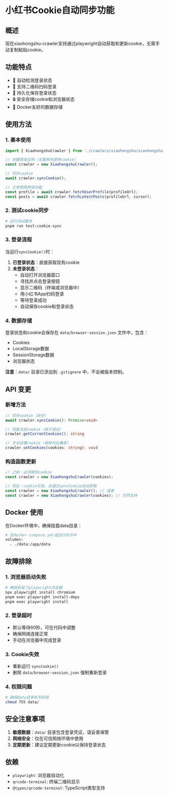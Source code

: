 # 小红书Cookie自动同步功能

## 概述

现在xiaohongshu-crawler支持通过playwright自动获取和更新cookie，无需手动复制粘贴cookie。

## 功能特点

- 🔄 自动检测登录状态
- 📱 支持二维码扫码登录
- 💾 持久化保存登录状态
- 🔒 安全存储cookie和浏览器状态
- 🐳 Docker友好的数据存储

## 使用方法

### 1. 基本使用

```typescript
import { XiaohongshuCrawler } from './crawlers/xiaohongshu/xiaohongshu-crawler.js';

// 创建爬虫实例（无需预先提供cookie）
const crawler = new XiaohongshuCrawler();

// 同步cookie
await crawler.syncCookie();

// 正常使用爬虫功能
const profile = await crawler.fetchUserProfile(profileUrl);
const posts = await crawler.fetchLatestPosts(profileUrl, cursor);
```

### 2. 测试cookie同步

```bash
# 运行测试脚本
pnpm run test:cookie-sync
```

### 3. 登录流程

当运行`syncCookie()`时：

1. **已登录状态**：直接获取现有cookie
2. **未登录状态**：
   - 自动打开浏览器窗口
   - 寻找并点击登录按钮
   - 显示二维码（终端或浏览器中）
   - 用小红书App扫码登录
   - 等待登录成功
   - 自动保存cookie和登录状态

### 4. 数据存储

登录状态和cookie会保存在 `data/browser-session.json` 文件中，包含：

- Cookies
- LocalStorage数据  
- SessionStorage数据
- 浏览器状态

**注意**：`data/` 目录已添加到 `.gitignore` 中，不会被版本控制。

## API 变更

### 新增方法

```typescript
// 同步cookie（异步）
await crawler.syncCookie(): Promise<void>

// 获取当前cookie（用于调试）
crawler.getCurrentCookies(): string

// 手动设置cookie（保持向后兼容）
crawler.setCookies(cookies: string): void
```

### 构造函数更新

```typescript
// 之前：必须提供cookie
const crawler = new XiaohongshuCrawler(cookies);

// 现在：cookie可选，会通过syncCookie自动获取
const crawler = new XiaohongshuCrawler(); // 或者
const crawler = new XiaohongshuCrawler(cookies); // 仍然支持
```

## Docker 使用

在Docker环境中，确保挂载data目录：

```dockerfile
# 在docker-compose.yml或运行命令中
volumes:
  - ./data:/app/data
```

## 故障排除

### 1. 浏览器启动失败
```bash
# 确保安装了playwright浏览器
npx playwright install chromium
pnpm exec playwright install-deps
pnpm exec playwright install
```

### 2. 登录超时
- 默认等待60秒，可在代码中调整
- 确保网络连接正常
- 手动在浏览器中完成登录

### 3. Cookie失效
- 重新运行 `syncCookie()` 
- 删除 `data/browser-session.json` 强制重新登录

### 4. 权限问题
```bash
# 确保data目录有写权限
chmod 755 data/
```

## 安全注意事项

1. **敏感数据**：`data/` 目录包含登录凭证，请妥善保管
2. **网络安全**：仅在可信网络环境中使用
3. **定期更新**：建议定期更新cookie以保持登录状态

## 依赖

- `playwright`: 浏览器自动化
- `qrcode-terminal`: 终端二维码显示
- `@types/qrcode-terminal`: TypeScript类型支持 
